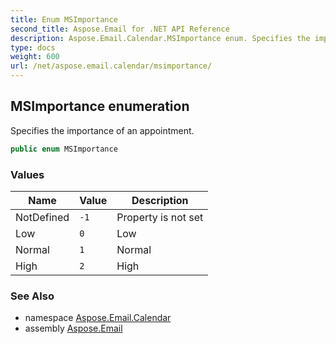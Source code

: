 ```yaml
---
title: Enum MSImportance
second_title: Aspose.Email for .NET API Reference
description: Aspose.Email.Calendar.MSImportance enum. Specifies the importance of an appointment
type: docs
weight: 600
url: /net/aspose.email.calendar/msimportance/
---
```

## MSImportance enumeration

Specifies the importance of an appointment.

```csharp
public enum MSImportance
```

### Values

| Name | Value | Description |
| --- | --- | --- |
| NotDefined | `-1` | Property is not set |
| Low | `0` | Low |
| Normal | `1` | Normal |
| High | `2` | High |

### See Also

* namespace [Aspose.Email.Calendar](../../aspose.email.calendar/)
* assembly [Aspose.Email](../../)


